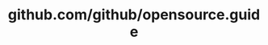 ---
layout: post
title: github.com/github/opensource.guide
categories: link
tags: [انگلیسی, برنامه‌نویسی]
---